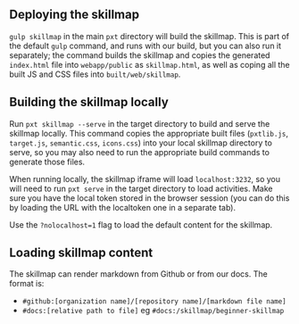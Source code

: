 ## Deploying the skillmap
`gulp skillmap` in the main `pxt` directory will build the skillmap. This is part of the default `gulp` command, and runs with our build, but you can also run it separately; the command builds the skillmap and copies the generated `index.html` file into `webapp/public` as `skillmap.html`, as well as coping all the built JS and CSS files into `built/web/skillmap`.

## Building the skillmap locally
Run `pxt skillmap --serve` in the target directory to build and serve the skillmap locally. This command copies the appropriate built files (`pxtlib.js`, `target.js`, `semantic.css`, `icons.css`) into your local skillmap directory to serve, so you may also need to run the appropriate build commands to generate those files.

When running locally, the skillmap iframe will load `localhost:3232`, so you will need to run `pxt serve` in the target directory to load activities. Make sure you have the local token stored in the browser session (you can do this by loading the URL with the localtoken one in a separate tab).

Use the `?nolocalhost=1` flag to load the default content for the skillmap.

## Loading skillmap content
The skillmap can render markdown from Github or from our docs. The format is:

- `#github:[organization name]/[repository name]/[markdown file name]`
- `#docs:[relative path to file]` eg `#docs:/skillmap/beginner-skillmap`